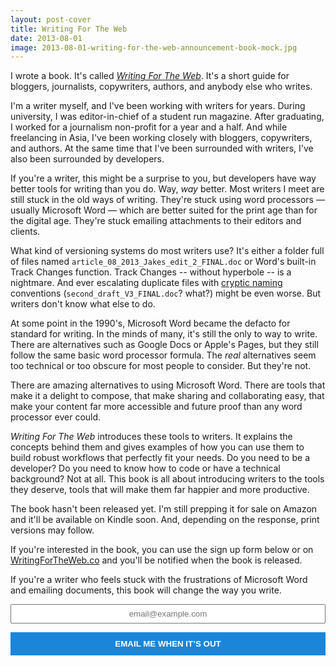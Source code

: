 ```yaml
---
layout: post-cover
title: Writing For The Web
date: 2013-08-01
image: 2013-08-01-writing-for-the-web-announcement-book-mock.jpg
---
```


I wrote a book. It's called [*Writing For The Web*](http://writingfortheweb.co). It's a short guide for bloggers, journalists, copywriters, authors, and anybody else who writes.

I'm a writer myself, and I've been working with writers for years. During university, I was editor-in-chief of a student run magazine. After graduating, I worked for a journalism non-profit for a year and a half.  And while freelancing in Asia, I've been working closely with bloggers, copywriters, and authors. At the same time that I've been surrounded with writers, I've also been surrounded by developers.

If you're a writer, this might be a surprise to you, but developers have way better tools for writing than you do. Way, *way* better. Most writers I meet are still stuck in the old ways of writing. They're stuck using word processors — usually Microsoft Word — which are better suited for the print age than for the digital age. They're stuck emailing attachments to their editors and clients.

What kind of versioning systems do most writers use? It's either a folder full of files named `article_08_2013_Jakes_edit_2_FINAL.doc` or Word's built-in Track Changes function. Track Changes -- without hyperbole -- is a nightmare. And ever escalating duplicate files with [cryptic naming](http://www.phdcomics.com/comics/archive.php?comicid=1531) conventions (`second_draft_V3_FINAL.doc`? what?) might be even worse. But writers don't know what else to do.

At some point in the 1990's, Microsoft Word became the defacto for standard for writing. In the minds of many, it's still the only to way to write. There are alternatives such as Google Docs or Apple's Pages, but they still follow the same basic word processor formula. The *real* alternatives seem too technical or too obscure for most people to consider. But they're not.

There are amazing alternatives to using Microsoft Word. There are tools that make it a delight to compose, that make sharing and collaborating easy, that make your content far more accessible and future proof than any word processor ever could.

*Writing For The Web* introduces these tools to writers. It explains the concepts behind them and gives examples of how you can use them to build robust workflows that perfectly fit your needs. Do you need to be a developer? Do you need to know how to code or have a technical background? Not at all. This book is all about introducing writers to the tools they deserve, tools that will make them far happier and more productive.

The book hasn't been released yet. I'm still prepping it for sale on Amazon and it'll be available on Kindle soon. And, depending on the response, print versions may follow.

If you're interested in the book, you can use the sign up form below or on [WritingForTheWeb.co](http://writingfortheweb.co/) and you'll be notified when the book is released.

If you're a writer who feels stuck with the frustrations of Microsoft Word and emailing documents, this book will change the way you write.

<form action="https://tinyletter.com/willmoyer" method="post" target="popupwindow" onsubmit="window.open('https://tinyletter.com/willmoyer', 'popupwindow', 'scrollbars=yes,width=800,height=600');return true"><p><input type="text" style="width: 100%; text-align: center; padding: .425em 0" name="email" id="tlemail" placeholder="email@example.com" /></p><input type="hidden" value="1" name="embed"/><input class="delta" style="background: #1986D9; font-weight: bold; color: #fff; border: none; width: 100%; padding: .85em 0" type="submit" value="EMAIL ME WHEN IT’S OUT" /></form>

